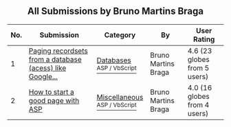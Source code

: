 ﻿<div align="center">

## All Submissions by Bruno Martins Braga

</div>

No.  | Submission | Category | By   | User Rating
---- | ---------- | -------- | ---- | -----------
1 | [Paging recordsets from a database \(acess\) like Google\.\.\.<br />](https://github.com/Planet-Source-Code/bruno-martins-braga-paging-recordsets-from-a-database-acess-like-google__4-8571) | [Databases<br /><sup>ASP / VbScript</sup>](../ByCategory/databases__4-5.md) | Bruno Martins Braga | 4.6 (23 globes from 5 users)
2 | [How to start a good page with ASP<br />](https://github.com/Planet-Source-Code/bruno-martins-braga-how-to-start-a-good-page-with-asp__4-8580) | [Miscellaneous<br /><sup>ASP / VbScript</sup>](../ByCategory/miscellaneous__4-1.md) | Bruno Martins Braga | 4.0 (16 globes from 4 users)
